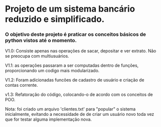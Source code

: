 # Projeto de um sistema bancário reduzido e simplificado.
### O objetivo deste projeto é praticar os conceitos básicos de python vistos até o momento.
V1.0: Consiste apenas nas operações de sacar, depositar e ver extrato. Não se preocupa com multiusuários.

V1.1: as operações passaram a ser computadas dentro de funções, proporcionando um codigo mais modularizado.

V1.2: Foram adicionadas funcões de cadastro de usuário e criação de contas corrente.

v1.3: Refatoração do código, colocando-o de acordo com os conceitos de POO.

Nota: foi criado um arquivo 'clientes.txt' para "popular" o sistema inicialmente, evitando
a necessidade de de criar um usuário novo toda vez que for testar alguma implementação nova.